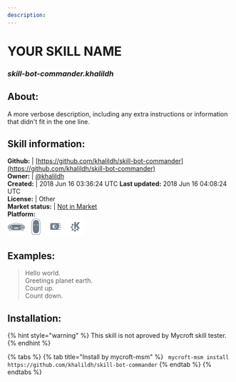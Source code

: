 ```yaml
---
description: 
---
```


# YOUR SKILL NAME  
### _skill-bot-commander.khalildh_  
## About:  
A more verbose description, including any extra instructions or
information that didn't fit in the one line.

## Skill information:  
**Github:** | [https://github.com/khalildh/skill-bot-commander](https://github.com/khalildh/skill-bot-commander)  
**Owner:** | [@khalildh](https://github.com/khalildh)  
**Created:** | 2018 Jun 16 03:36:24 UTC  **Last updated:** 2018 Jun 16 04:08:24 UTC  
**License:** | Other  
**Market status:** | [Not in Market](https://market.mycroft.ai/skill/)  
**Platform:**  
 ![Mark I](../.gitbook/assets/mark-1-icon.png)  ![Mark II](../.gitbook/assets/mark-2-icon.png)  ![Picroft](../.gitbook/assets/picroft-icon.png)  ![plasmoid](../.gitbook/assets/kde.png)   
## Examples:  
> Hello world.  
> Greetings planet earth.  
> Count up.  
> Count down.  
  
## Installation:  
{% hint style="warning" %}
This skill is not aproved by Mycroft skill tester.
{% endhint %}
    
{% tabs %}
{% tab title="Install by mycroft-msm" %}
``` mycroft-msm install https://github.com/khalildh/skill-bot-commander```
{% endtab %}
  {% endtabs %}
  